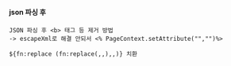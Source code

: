 #### json 파싱 후
~~~
JSON 파싱 후 <b> 태그 등 제거 방법
-> escapeXml로 해결 안되서 <% PageContext.setAttribute("","")%> 

${fn:replace (fn:replace(,,),,)} 치환
~~~ 
